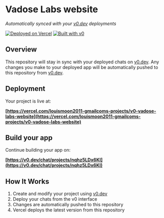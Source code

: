 # Vadose Labs website

*Automatically synced with your [v0.dev](https://v0.dev) deployments*

[![Deployed on Vercel](https://img.shields.io/badge/Deployed%20on-Vercel-black?style=for-the-badge&logo=vercel)](https://vercel.com/louismoon2011-gmailcoms-projects/v0-vadose-labs-website)
[![Built with v0](https://img.shields.io/badge/Built%20with-v0.dev-black?style=for-the-badge)](https://v0.dev/chat/projects/nqhz5LDx6KI)

## Overview

This repository will stay in sync with your deployed chats on [v0.dev](https://v0.dev).
Any changes you make to your deployed app will be automatically pushed to this repository from [v0.dev](https://v0.dev).

## Deployment

Your project is live at:

**[https://vercel.com/louismoon2011-gmailcoms-projects/v0-vadose-labs-website](https://vercel.com/louismoon2011-gmailcoms-projects/v0-vadose-labs-website)**

## Build your app

Continue building your app on:

**[https://v0.dev/chat/projects/nqhz5LDx6KI](https://v0.dev/chat/projects/nqhz5LDx6KI)**

## How It Works

1. Create and modify your project using [v0.dev](https://v0.dev)
2. Deploy your chats from the v0 interface
3. Changes are automatically pushed to this repository
4. Vercel deploys the latest version from this repository